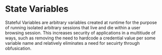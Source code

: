 # State Variables

Stateful Variables are arbitrary variables created at runtime for the purpose of running isolated arbitrary sessions that live and die within a user browsing session. This increases security of applications in a multitiude of ways, such as removing the need to hardcode a credential value per some variable name and relatively eliminates a need for secuirty through obfusication.
